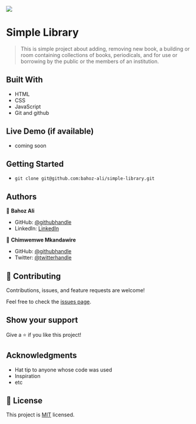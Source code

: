 ![](https://img.shields.io/badge/Microverse-blueviolet)

# Simple Library

> This is simple project about adding, removing new book, a building or room containing collections of books, periodicals, and for use or borrowing by the public or the members of an institution.

## Built With

- HTML
- CSS
- JavaScript
- Git and github

## Live Demo (if available)

- coming soon

## Getting Started

- `git clone git@github.com:bahoz-ali/simple-library.git`

## Authors

👤 **Bahoz Ali**

- GitHub: [@githubhandle](https://github.com/bahoz-ali)
- LinkedIn: [LinkedIn](https://linkedin.com/in/bahoz-ali)

👤 **Chimwemwe Mkandawire**

- GitHub: [@githubhandle](https://github.com/chimwemwe007)
- Twitter: [@twitterhandle](https://twitter.com/CHxMZMK)

## 🤝 Contributing

Contributions, issues, and feature requests are welcome!

Feel free to check the [issues page](../../issues/).

## Show your support

Give a ⭐️ if you like this project!

## Acknowledgments

- Hat tip to anyone whose code was used
- Inspiration
- etc

## 📝 License

This project is [MIT](./MIT.md) licensed.
